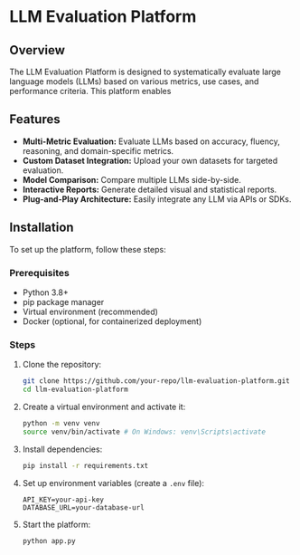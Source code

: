 # LLM Evaluation Platform

## Overview
The LLM Evaluation Platform is designed to systematically evaluate large language models (LLMs) based on various metrics, use cases, and performance criteria. This platform enables 

## Features
- **Multi-Metric Evaluation:** Evaluate LLMs based on accuracy, fluency, reasoning, and domain-specific metrics.
- **Custom Dataset Integration:** Upload your own datasets for targeted evaluation.
- **Model Comparison:** Compare multiple LLMs side-by-side.
- **Interactive Reports:** Generate detailed visual and statistical reports.
- **Plug-and-Play Architecture:** Easily integrate any LLM via APIs or SDKs.

## Installation
To set up the platform, follow these steps:

### Prerequisites
- Python 3.8+
- pip package manager
- Virtual environment (recommended)
- Docker (optional, for containerized deployment)

### Steps
1. Clone the repository:
   ```bash
   git clone https://github.com/your-repo/llm-evaluation-platform.git
   cd llm-evaluation-platform
   ```
2. Create a virtual environment and activate it:
   ```bash
   python -m venv venv
   source venv/bin/activate # On Windows: venv\Scripts\activate
   ```
3. Install dependencies:
   ```bash
   pip install -r requirements.txt
   ```
4. Set up environment variables (create a `.env` file):
   ```env
   API_KEY=your-api-key
   DATABASE_URL=your-database-url
   ```
5. Start the platform:
   ```bash
   python app.py
   ```



